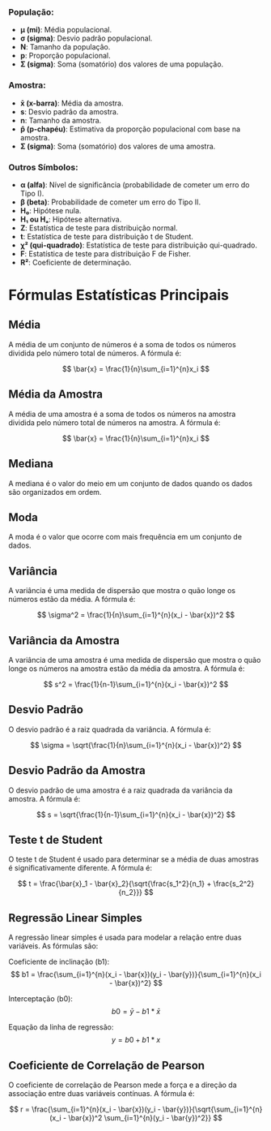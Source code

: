 ### População:

*   **μ (mi)**: Média populacional.
*   **σ (sigma)**: Desvio padrão populacional.
*   **N**: Tamanho da população.
*   **p**: Proporção populacional.
*   **Σ (sigma)**: Soma (somatório) dos valores de uma população.

### Amostra:

*   **x̄ (x-barra)**: Média da amostra.
*   **s**: Desvio padrão da amostra.
*   **n**: Tamanho da amostra.
*   **p̂ (p-chapéu)**: Estimativa da proporção populacional com base na amostra.
*   **Σ (sigma)**: Soma (somatório) dos valores de uma amostra.

### Outros Símbolos:

*   **α (alfa)**: Nível de significância (probabilidade de cometer um erro do Tipo I).
*   **β (beta)**: Probabilidade de cometer um erro do Tipo II.
*   **H₀**: Hipótese nula.
*   **H₁ ou Hₐ**: Hipótese alternativa.
*   **Z**: Estatística de teste para distribuição normal.
*   **t**: Estatística de teste para distribuição t de Student.
*   **χ² (qui-quadrado)**: Estatística de teste para distribuição qui-quadrado.
*   **F**: Estatística de teste para distribuição F de Fisher.
*   **R²**: Coeficiente de determinação.

# Fórmulas Estatísticas Principais

## Média
A média de um conjunto de números é a soma de todos os números dividida pelo número total de números. A fórmula é:

$$
\bar{x} = \frac{1}{n}\sum_{i=1}^{n}x_i
$$

## Média da Amostra
A média de uma amostra é a soma de todos os números na amostra dividida pelo número total de números na amostra. A fórmula é:

$$
\bar{x} = \frac{1}{n}\sum_{i=1}^{n}x_i
$$

## Mediana
A mediana é o valor do meio em um conjunto de dados quando os dados são organizados em ordem. 

## Moda
A moda é o valor que ocorre com mais frequência em um conjunto de dados.

## Variância
A variância é uma medida de dispersão que mostra o quão longe os números estão da média. A fórmula é:

$$
\sigma^2 = \frac{1}{n}\sum_{i=1}^{n}(x_i - \bar{x})^2
$$

## Variância da Amostra
A variância de uma amostra é uma medida de dispersão que mostra o quão longe os números na amostra estão da média da amostra. A fórmula é:

$$
s^2 = \frac{1}{n-1}\sum_{i=1}^{n}(x_i - \bar{x})^2
$$

## Desvio Padrão
O desvio padrão é a raiz quadrada da variância. A fórmula é:

$$
\sigma = \sqrt{\frac{1}{n}\sum_{i=1}^{n}(x_i - \bar{x})^2}
$$

## Desvio Padrão da Amostra
O desvio padrão de uma amostra é a raiz quadrada da variância da amostra. A fórmula é:

$$
s = \sqrt{\frac{1}{n-1}\sum_{i=1}^{n}(x_i - \bar{x})^2}
$$

## Teste t de Student
O teste t de Student é usado para determinar se a média de duas amostras é significativamente diferente. A fórmula é:

$$
t = \frac{\bar{x}_1 - \bar{x}_2}{\sqrt{\frac{s_1^2}{n_1} + \frac{s_2^2}{n_2}}}
$$

## Regressão Linear Simples
A regressão linear simples é usada para modelar a relação entre duas variáveis. As fórmulas são:

Coeficiente de inclinação (b1):
$$
b1 = \frac{\sum_{i=1}^{n}(x_i - \bar{x})(y_i - \bar{y})}{\sum_{i=1}^{n}(x_i - \bar{x})^2}
$$

Interceptação (b0):
$$
b0 = \bar{y} - b1*\bar{x}
$$

Equação da linha de regressão:
$$
y = b0 + b1*x
$$

## Coeficiente de Correlação de Pearson
O coeficiente de correlação de Pearson mede a força e a direção da associação entre duas variáveis contínuas. A fórmula é:

$$
r = \frac{\sum_{i=1}^{n}(x_i - \bar{x})(y_i - \bar{y})}{\sqrt{\sum_{i=1}^{n}(x_i - \bar{x})^2 \sum_{i=1}^{n}(y_i - \bar{y})^2}}
$$
